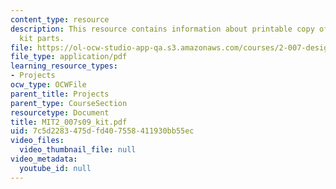 ```yaml
---
content_type: resource
description: This resource contains information about printable copy of the 2.007
  kit parts.
file: https://ol-ocw-studio-app-qa.s3.amazonaws.com/courses/2-007-design-and-manufacturing-i-spring-2009/7c5d2283475dfd407558411930bb55ec_MIT2_007s09_kit.pdf
file_type: application/pdf
learning_resource_types:
- Projects
ocw_type: OCWFile
parent_title: Projects
parent_type: CourseSection
resourcetype: Document
title: MIT2_007s09_kit.pdf
uid: 7c5d2283-475d-fd40-7558-411930bb55ec
video_files:
  video_thumbnail_file: null
video_metadata:
  youtube_id: null
---
```

